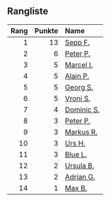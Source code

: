 ## Rangliste

|   Rang |   Punkte | Name                                                   |
|-------:|---------:|:-------------------------------------------------------|
|      1 |       13 | [Sepp F.](https://www.strava.com/athletes/16756310)    |
|      2 |        6 | [Peter P.](https://www.strava.com/athletes/25457664)   |
|      3 |        5 | [Marcel I.](https://www.strava.com/athletes/7534298)   |
|      4 |        5 | [Alain P.](https://www.strava.com/athletes/3430605)    |
|      5 |        5 | [Georg S.](https://www.strava.com/athletes/916353)     |
|      6 |        5 | [Vroni S.](https://www.strava.com/athletes/29514203)   |
|      7 |        4 | [Dominic S.](https://www.strava.com/athletes/55489726) |
|      8 |        3 | [Peter P.](https://www.strava.com/athletes/57591751)   |
|      9 |        3 | [Markus R.](https://www.strava.com/athletes/4722924)   |
|     10 |        3 | [Urs H.](https://www.strava.com/athletes/372431)       |
|     11 |        3 | [Blue L.](https://www.strava.com/athletes/84269972)    |
|     12 |        2 | [Ursula B.](https://www.strava.com/athletes/7692435)   |
|     13 |        2 | [Adrian G.](https://www.strava.com/athletes/18926488)  |
|     14 |        1 | [Max B.](https://www.strava.com/athletes/24834013)     |